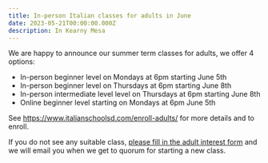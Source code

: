 ```yaml
---
title: In-person Italian classes for adults in June
date: 2023-05-21T00:00:00.000Z
description: In Kearny Mesa
---
```


We are happy to announce our summer term classes for adults, we offer 4 options:

* In-person beginner level on Mondays at 6pm starting June 5th
* In-person beginner level on Thursdays at 6pm starting June 8th 
* In-person intermediate level level on Thursdays at 6pm starting June 8th 
* Online beginner level starting on Mondays at 6pm June 5th

See <https://www.italianschoolsd.com/enroll-adults/> for more details and to enroll.

If you do not see any suitable class, [please fill in the adult interest form](https://forms.gle/LHR7Htpeb3mQzV838) and we will email you when we get to quorum for starting a new class.
